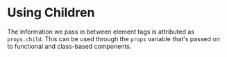 # Using Children

The information we pass in between element tags is attributed as `props.child`. This can be used through the `props` variable that's passed on to functional and class-based components.